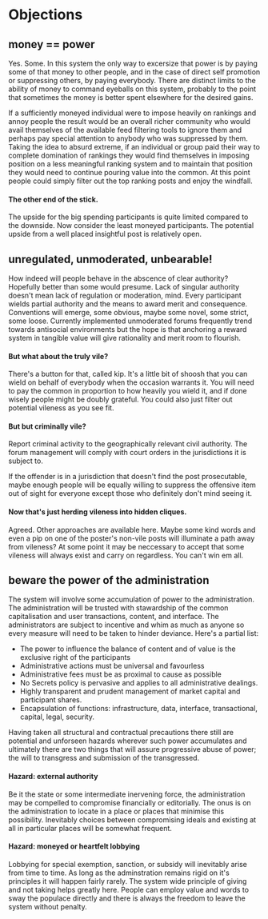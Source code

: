 # Objections

## money == power
Yes. Some. In this system the only way to excersize that power is by paying some of that money to other people, and in the case of direct self promotion or suppressing others, by paying everybody.  There are distinct limits to the ability of money to command eyeballs on this system, probably to the point that sometimes the money is better spent elsewhere for the desired gains.

If a sufficiently moneyed individual were to impose heavily on rankings and annoy people the result would be an overall richer community who would avail themselves of the available feed filtering tools to ignore them and perhaps pay special attention to anybody who was suppressed by them.  Taking the idea to absurd extreme, if an individual or group paid their way to complete domination of rankings they would find themselves in imposing position on a less meaningful ranking system and to maintain that position they would need to continue pouring value into the common.  At this point people could simply filter out the top ranking posts and enjoy the windfall.

#### The other end of the stick.
The upside for the big spending participants is quite limited compared to the downside.  Now consider the least moneyed participants. The potential upside from a well placed insightful post is relatively open.

## unregulated, unmoderated, unbearable!
How indeed will people behave in the abscence of clear authority?  Hopefully better than some would presume. Lack of singular authority doesn't mean lack of regulation or moderation, mind.  Every participant wields partial authority and the means to award merit and consequence. Conventions will emerge, some obvious, maybe some novel, some strict, some loose.  Currently implemented unmoderated forums frequently trend towards antisocial environments but the hope is that anchoring a reward system in tangible value will give rationality and merit room to flourish.

#### But what about the truly vile?
There's a button for that, called kip.  It's a little bit of shoosh that you can wield on behalf of everybody when the occasion warrants it.  You will need to pay the common in proportion to how heavily you wield it, and if done wisely people might be doubly grateful.  You could also just filter out potential vileness as you see fit.

#### But but criminally vile?
Report criminal activity to the geographically relevant civil authority.  The forum management will comply with court orders in the jurisdictions it is subject to.

If the offender is in a jurisdiction that doesn't find the post prosecutable, maybe enough people will be equally willing to suppress the offensive item out of sight for everyone except those who definitely don't mind seeing it.

#### Now that's just herding vileness into hidden cliques.
Agreed. Other approaches are available here. Maybe some kind words and even a pip on one of the poster's non-vile posts will illuminate a path away from vileness?  At some point it may be neccessary to accept that some vileness will always exist and carry on regardless.  You can't win em all.

## beware the power of the administration
The system will involve some accumulation of power to the administration. The administration will be trusted with stawardship of the common capitalisation and user transactions, content, and interface.
The administrators are subject to incentive and whim as much as anyone so every measure will need to be taken to hinder deviance.  Here's a partial list:
* The power to influence the balance of content and of value is the exclusive right of the participants
* Administrative actions must be universal and favourless
* Administrative fees must be as proximal to cause as possible
* No Secrets policy is pervasive and applies to all administrative dealings.
* Highly transparent and prudent management of market capital and participant shares.
* Encapsulation of functions: infrastructure, data, interface, transactional, capital, legal, security.

Having taken all structural and contractual precautions there still are potential and unforseen hazards wherever such power accumulates and ultimately there are two things that will assure progressive abuse of power; the will to transgress and submission of the transgressed.

#### Hazard: external authority
Be it the state or some intermediate inervening force, the administration may be compelled to compromise financially or editorially.  The onus is on the administration to locate in a place or places that minimise this possibility.  Inevitably choices between compromising ideals and existing at all in particular places will be somewhat frequent.

#### Hazard: moneyed or heartfelt lobbying
Lobbying for special exemption, sanction, or subsidy will inevitably arise from time to time.  As long as the adminstration remains rigid on it's principles it will happen fairly rarely.  The system wide principle of giving and not taking helps greatly here.  People can employ value and words to sway the populace directly and there is always the freedom to leave the system without penalty.


